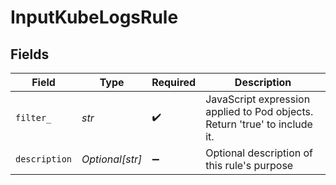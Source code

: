 # InputKubeLogsRule


## Fields

| Field                                                                      | Type                                                                       | Required                                                                   | Description                                                                |
| -------------------------------------------------------------------------- | -------------------------------------------------------------------------- | -------------------------------------------------------------------------- | -------------------------------------------------------------------------- |
| `filter_`                                                                  | *str*                                                                      | :heavy_check_mark:                                                         | JavaScript expression applied to Pod objects. Return 'true' to include it. |
| `description`                                                              | *Optional[str]*                                                            | :heavy_minus_sign:                                                         | Optional description of this rule's purpose                                |